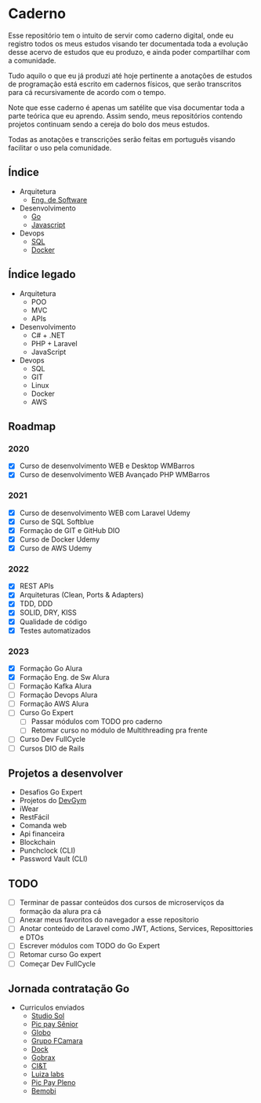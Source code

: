 # **Caderno**
Esse repositório tem o intuito de servir como caderno digital, onde eu registro todos os meus estudos visando ter documentada toda a evolução desse acervo de estudos que eu produzo, e ainda poder compartilhar com a comunidade.

Tudo aquilo o que eu já produzi até hoje pertinente a anotações de estudos de programação está escrito em cadernos físicos, que serão transcritos para cá recursivamente de acordo com o tempo.

Note que esse caderno é apenas um satélite que visa documentar toda a parte teórica que eu aprendo. Assim sendo, meus repositórios contendo projetos continuam sendo a cereja do bolo dos meus estudos.

Todas as anotações e transcrições serão feitas em português visando facilitar o uso pela comunidade.

## **Índice**
- Arquitetura
    - [Eng. de Software](https://github.com/ropehapi/caderno/tree/main/Arquitetura/Eng.%20de%20Software)
- Desenvolvimento
    - [Go](https://github.com/ropehapi/caderno/tree/main/Linguagens/Go)
    - [Javascript](https://github.com/ropehapi/caderno/tree/main/Linguagens/Javascript)
- Devops
    - [SQL](https://github.com/ropehapi/caderno/tree/main/Ferramentas/Database/SQL/)
    - [Docker](https://github.com/ropehapi/caderno/tree/main/Ferramentas/Docker)

## **Índice legado**
- Arquitetura
    - POO
    - MVC
    - APIs
- Desenvolvimento
    - C# + .NET
    - PHP + Laravel
    - JavaScript
- Devops
    - SQL
    - GIT
    - Linux
    - Docker
    - AWS

## **Roadmap**
### **2020**
- [x] Curso de desenvolvimento WEB e Desktop WMBarros
- [x] Curso de desenvolvimento WEB Avançado PHP WMBarros
### **2021**
- [x] Curso de desenvolvimento WEB com Laravel Udemy
- [x] Curso de SQL  Softblue
- [x] Formação de GIT e GitHub DIO
- [x] Curso de Docker Udemy
- [x] Curso de AWS Udemy
### **2022**
- [x] REST APIs
- [x] Arquiteturas (Clean, Ports & Adapters)
- [x] TDD, DDD
- [x] SOLID, DRY, KISS
- [x] Qualidade de código
- [x] Testes automatizados
### **2023**
- [x] Formação Go Alura
- [x] Formação Eng. de Sw Alura 
- [ ] Formação Kafka Alura
- [ ] Formação Devops Alura
- [ ] Formação AWS Alura
- [ ] Curso Go Expert
    - [ ] Passar módulos com TODO pro caderno
    - [ ] Retomar curso no módulo de Multithreading pra frente
- [ ] Curso Dev FullCycle
- [ ] Cursos DIO de Rails

## **Projetos a desenvolver**
- Desafios Go Expert
- Projetos do [DevGym](https://app.devgym.com.br/challenges)
- iWear
- RestFácil
- Comanda web
- Api financeira
- Blockchain
- Punchclock (CLI)
- Password Vault (CLI)

## **TODO**
- [ ] Terminar de passar conteúdos dos cursos de microserviços da formação da alura pra cá
- [ ] Anexar meus favoritos do navegador a esse repositorio
- [ ] Anotar conteúdo de Laravel como JWT, Actions, Services, Reposittories e DTOs
- [ ] Escrever módulos com TODO do Go Expert
- [ ] Retomar curso Go expert
- [ ] Começar Dev FullCycle

## **Jornada contratação Go**
- Curriculos enviados
    - [Studio Sol](https://www.linkedin.com/jobs/view/3636382087/)
    - [Pic pay Sênior](https://www.linkedin.com/jobs/view/3669220450/)
    - [Globo](https://www.linkedin.com/jobs/view/3321432738/)
    - [Grupo FCamara](https://www.linkedin.com/jobs/view/3689161767/)
    - [Dock](https://www.linkedin.com/jobs/view/3684702841/)
    - [Gobrax](https://www.linkedin.com/jobs/view/3678512029/)
    - [CI&T](https://www.linkedin.com/jobs/view/3689931751/)
    - [Luiza labs](https://www.linkedin.com/jobs/view/3698326787/)
    - [Pic Pay Pleno](https://www.linkedin.com/jobs/view/3704341215/)
    - [Bemobi](https://www.linkedin.com/jobs/view/3711875924/)
